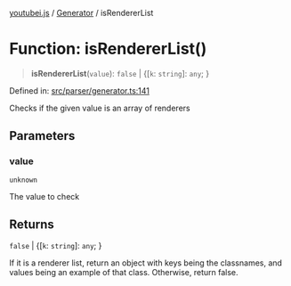 [youtubei.js](../../../../README.md) / [Generator](../README.md) / isRendererList

# Function: isRendererList()

> **isRendererList**(`value`): `false` \| \{\[`k`: `string`\]: `any`; \}

Defined in: [src/parser/generator.ts:141](https://github.com/LuanRT/YouTube.js/blob/0733f60b57877f6b8b87dfd5cc6195b5085f5c09/src/parser/generator.ts#L141)

Checks if the given value is an array of renderers

## Parameters

### value

`unknown`

The value to check

## Returns

`false` \| \{\[`k`: `string`\]: `any`; \}

If it is a renderer list, return an object with keys being the classnames, and values being an example of that class.
Otherwise, return false.
